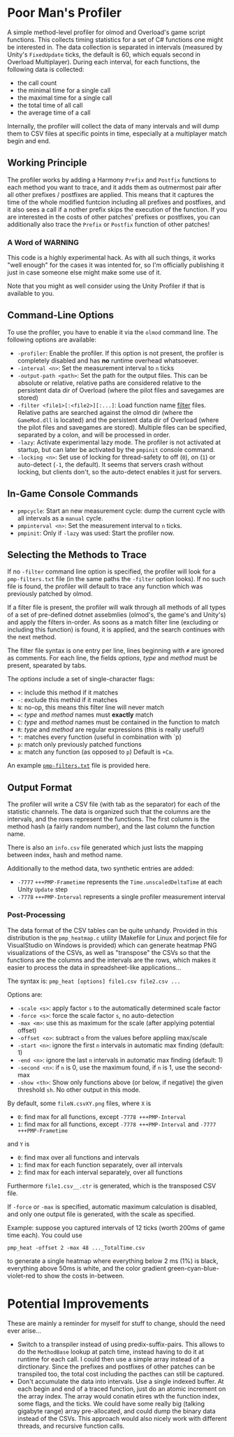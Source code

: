 # Poor Man's Profiler

A simple method-level profiler for olmod and Overload's game script functions. This collects timing statistics for a set of
C# functions one might be interested in. The data collection is separated in intervals (measured by Unity's `FixedUpdate` ticks, the
default is 60, which equals second in Overload Multiplayer). During each interval, for each functions, the following data is collected:
* the call count
* the minimal time for a single call
* the maximal time for a single call
* the total time of all call
* the average time of a call

Internally, the profiler will collect the data of many intervals and will dump them to CSV files at specific points in time,
especially at a multiplayer match begin and end.

## Working Principle

The profiler works by adding a Harmony `Prefix` and `Postfix` functions to each method you want to trace, and it adds them as outmermost pair
after all other prefixes / postfixes are applied. This means that it captures the time of the whole modified funtcion including
all prefixes and postfixes, and it also sees a call if a nother prefix skips the execution of the function. If you are interested 
in the costs of other patches' prefixes or postfixes, you can additionally also trace the `Prefix` or `Postfix` function of other
patches!

### A Word of WARNING

This code is a highly experimental hack. As with all such things, it works "well enough" for the cases it was intented for,
so I'm officially publishing it just in case someone else might make some use of it.

Note that you might as well consider using the Unity Profiler if that is available to you.

## Command-Line Options

To use the profiler, you have to enable it via the `olmod` command line. The following options are available:
* `-profiler`: Enable the profiler. If this option is not present, the profiler is completely disabled and has **no** runtime overhead whatsoever.
* `-interval <n>`: Set the measurement interval to `n` ticks
* `-output-path <path>`: Set the path for the output files. This can be absolute or relative, relative paths are considered relative to the
  persistent data dir of Overload (where the pilot files and savegames are stored)
* `-filter <file1>[:<file2>][:...]`: Load function name [filter](#selecting-the-methods-to-trace) files. Relative paths are searched against the olmod dir
   (where the `GameMod.dll` is located) and the persistent data dir of Overload (where the pilot files and savegames are stored). Multiple files can 
   be specified, separated by a colon, and will be processed in order.
* `-lazy`: Activate experimental lazy mode. The profiler is not activated at startup, but can later be activated by the `pmpinit` console command.
* `-locking <n>`: Set use of locking for thread-safety to off (`0`), on (`1`) or auto-detect (`-1`, the default). 
  It seems that servers crash without locking, but clients don't, so the auto-detect enables it just for servers.

## In-Game Console Commands

* `pmpcycle`: Start an new measurement cycle: dump the current cycle with all intervals as a `manual` cycle.
* `pmpinterval <n>`: Set the measurement interval to `n` ticks.
* `pmpinit`: Only if `-lazy` was used: Start the profiler now.

## Selecting the Methods to Trace

If no `-filter` command line option is specified, the profiler will look for a `pmp-filters.txt` file (in the same paths the `-filter` 
option looks). If no such file is found, the profiler will default to trace any function which was previously patched by olmod.

If a filter file is present, the profiler will walk through all methods of all types of a set of pre-defined dotnet assebmlies
(olmod's, the game's and Unity's) and apply the filters in-order. As soons as a match filter line (excluding or including this function)
is found, it is applied, and the search continues with the next method.

The filter file syntax is one entry per line, lines beginning with `#` are ignored as comments.
For each line, the fields _options_, _type_ and _method_ must be present, spearated by tabs.

The _options_ include a set of single-character flags:
* `+`: include this method if it matches
* `-`: exclude this methid if it matches
* `N`: no-op, this means this filter line will never match
* `=`: _type_ and _method_ names must **exactly** match
* `C`: _type_ and _method_ names must be contained in the function to match
* `R`: _type_ and _method_ are regular expressions (this is really useful!)
* `*`: matches every function (useful in combination with `p)
* `p`: match only previously patched functions
* `a`: match any function (as opposed to `p`)
Default is `+Ca`.

An example [`pmp-filters.txt`](/PoorMansProfiler/pmp-filters.txt) file is provided here.

## Output Format

The profiler will write a CSV file (with tab as the separator) for each of the statistic channels.
The data is organized such that the columns are the intervals, and the rows represent the functions.
The first column is the method hash (a fairly random number), and the last column the function name.

There is also an `info.csv` file generated which just lists the mapping between index,
hash and method name.

Additionally to the method data, two synthetic entries are added:
* `-7777` `+++PMP-Frametime` represents the `Time.unscaledDeltaTime` at each Unity `Update` step
* `-7778` `+++PMP-Interval` represents a single profiler measurement interval

### Post-Processing 

The data format of the CSV tables can be quite unhandy. Provided in this distribution is the
`pmp_heatmap.c` utility (Makefile for Linux and porject file for VisualStudio on Windows
is provided) which can generate heatmap PNG visualizations of the CSVs, as well as
"transpose" the CSVs so that the functions are the columns and the intervals are the rows,
which makes it easier to process the data in spreadsheet-like applications...

The syntax is: `pmp_heat [options] file1.csv file2.csv ...`

Options are:
* `-scale <s>`: apply factor `s` to the automatically determined scale factor
* `-force <s>`: force the scale factor `s`, no auto-detection
* `-max <m>`: use this as maximum for the scale (after applying potential offset)
* `-offset <o>`: subtract `o` from the values before appliing max/scale
* `-start <n>`: ignore the first `n` intervals in automatic max finding (default: 1)
* `-end <n>`: ignore the last `n` intervals in automatic max finding (default: 1)
* `-second <n>`: if `n` is 0, use the maximum found, if `n` is 1, use the second-max
* `-show <th>`: Show only functions above (or below, if negative) the given threshold `sh`. No other output in this mode.
  
By default, some `fileN.csvXY.png` files, where `X` is
* `0`: find max for all functions, except `-7778 +++PMP-Interval`
* `1`: find max for all functions, except `-7778 +++PMP-Interval` and `-7777 +++PMP-Frametime`

and `Y` is

* `0`: find max over all functions and intervals
* `1`: find max for each function separately, over all intervals
* `2`: find max for each interval separately, over all functions

Furthermore `file1.csv__.ctr` is generated, which is the transposed CSV file.

If `-force` or `-max` is specified, automatic maximum calculation is disabled, and only one output file
is generated, with the scale as specified.
  
Example: suppose you captured intervals of 12 ticks (worth 200ms of game time each). You could use

```
pmp_heat -offset 2 -max 48 ..._TotalTime.csv
```

to generate a single heatmap where everything below 2 ms (1%)
is black, everything above 50ms is white, and the color gradient green-cyan-blue-violet-red to show
the costs in-between.
  
# Potential Improvements

These are mainly a reminder for myself for stuff to change, should the need ever arise...
* Switch to a transpiler instead of using predix-suffix-pairs. This allows to do the `MethodBase` lookup at patch 
  time, instead having to do it at runtime for each call. I could then use a simple array instead of a dirctionary.
  Since the prefixes and postfixes of other patches can be transpiled too, the total cost including the 
  pacthes can still be captured.
* Don't accumulate the data into intervals. Use a single indexed buffer. At each begin and end of a traced function,
  just do an atomic increment on the array index. The array would conatin etires wth the function index, some flags, and the
  ticks. We could have some really big (talking gigabyte range) array pre-allocated, and could dump the binary data
  instead of the CSVs.  This approach would also nicely work with different threads, and recursive function calls.
  
